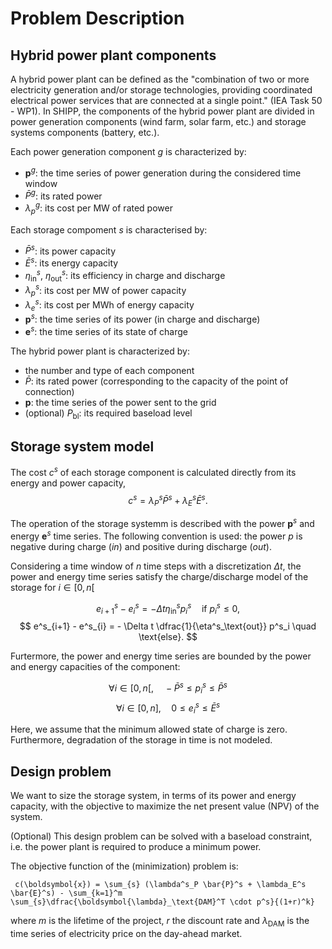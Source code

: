 # Problem Description

## Hybrid power plant components

A hybrid power plant can be defined as the "combination of two or more electricity generation and/or storage technologies, providing coordinated electrical power services that are connected at a single point." (IEA Task 50 - WP1). In SHIPP, the components of the hybrid power plant are divided in power generation components (wind farm, solar farm, etc.) and storage systems components (battery, etc.). 

Each power generation component $g$ is characterized by:
- $\boldsymbol{p}^g$: the time series of power generation during the considered time window
- $\bar{P}^g$: its rated power
- $\lambda_p^g$: its cost per MW of rated power

Each storage compoment $s$ is characterised by:
- $\bar{P}^s$: its power capacity
- $\bar{E}^s$: its energy capacity
- $\eta_\text{in}^s$, $\eta_\text{out}^s$: its efficiency in charge and discharge
- $\lambda_p^s$: its cost per MW of power capacity
- $\lambda_e^s$: its cost per MWh of energy capacity
- $\boldsymbol{p}^s$: the time series of its power (in charge and discharge)
- $\boldsymbol{e}^s$: the time series of its state of charge

The hybrid power plant is characterized by:
- the number and type of each component
- $\bar{P}$: its rated power (corresponding to the capacity of the point of connection)
-  $\boldsymbol{p}$: the time series of the power sent to the grid 
- (optional) $P_\text{bl}$: its required baseload level

## Storage system model

The cost $c^s$ of each storage component is calculated directly from its energy and power capacity,
$$c^s = \lambda_P^s \bar{P}^s  + \lambda_E^s \bar{E}^s. $$

The operation of the storage systemm is described with the power $\boldsymbol{p}^s$ and energy $\boldsymbol{e}^s$ time series. The following convention is used: the power $p$ is negative during charge (*in*) and positive during discharge (*out*).


Considering a time window of $n$ time steps with a discretization $\Delta t$, the power and energy time series satisfy the charge/discharge model of the storage for $i \in [0, n[$

$$ e^s_{i+1} - e^s_{i} =  - \Delta t \eta^s_\text{in}  p^s_i \quad \text{if } p^s_i \leq 0, $$
$$ e^s_{i+1} - e^s_{i} =  - \Delta t \dfrac{1}{\eta^s_\text{out}}  p^s_i \quad \text{else}. $$

Furtermore, the power and energy time series are bounded by the power and energy capacities of the component:

$$ \forall i \in[0,n[, \quad  -\bar{P}^s \leq p_i^s \leq \bar{P}^s$$
$$ \forall i \in[0,n], \quad  0 \leq e_i^s \leq \bar{E}^s$$

Here, we assume that the minimum allowed state of charge is zero. Furthermore, degradation of the storage in time is not modeled.


## Design problem

We want to size the storage system, in terms of its power and energy capacity, with the objective to maximize the net present value (NPV) of the system. 

(Optional) This design problem can be solved with a baseload constraint, i.e. the power plant is required to produce a minimum power.


The objective function of the (minimization) problem is:

```{math}
 c(\boldsymbol{x}) = \sum_{s} (\lambda^s_P \bar{P}^s + \lambda_E^s \bar{E}^s) - \sum_{k=1}^m \sum_{s}\dfrac{\boldsymbol{\lambda}_\text{DAM}^T \cdot p^s}{(1+r)^k}
 ```

where $m$ is the lifetime of the project, $r$ the discount rate and $\lambda_\text{DAM}$ is the time series of electricity price on the day-ahead market.

